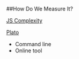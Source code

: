 ##How Do We Measure It?

[JS Complexity](http://jscomplexity.org/)

[Plato](https://github.com/jsoverson/plato)

* Command line
* Online tool 
